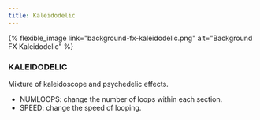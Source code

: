 ```yaml
---
title: Kaleidodelic
---
```


{% flexible_image link="background-fx-kaleidodelic.png" alt="Background FX Kaleidodelic" %}

### KALEIDODELIC
Mixture of kaleidoscope and psychedelic effects.

* NUMLOOPS: change the number of loops within each section.
* SPEED: change the speed of looping.